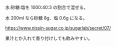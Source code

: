 水:砂糖:塩を 1000:40:3 の割合で混ぜる。

水 200ml なら砂糖 8g、塩 0.6g になる。

https://www.nissin-sugar.co.jp/sugarlab/secret/07/

果汁とか入れて香り付けしても飲みやすい。
